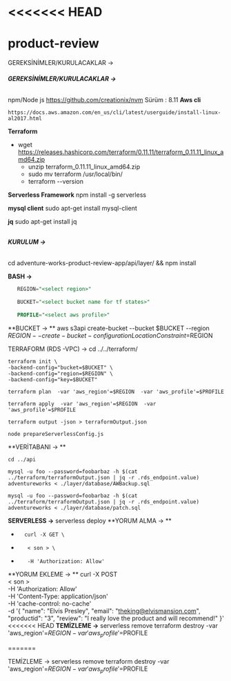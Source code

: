 <<<<<<< HEAD
=======
# product-review
GEREKSİNİMLER/KURULACAKLAR ->


###### **GEREKSİNİMLER/KURULACAKLAR ->**
## 
npm/Node js
	https://github.com/creationix/nvm
	Sürüm : 8.11
**Aws cli**

	https://docs.aws.amazon.com/en_us/cli/latest/userguide/install-linux-al2017.html
**Terraform**
- wget https://releases.hashicorp.com/terraform/0.11.11/terraform_0.11.11_linux_amd64.zip
	- unzip terraform_0.11.11_linux_amd64.zip
	- sudo mv terraform /usr/local/bin/
	- terraform --version
	
**Serverless Framework**
npm install -g serverless

**mysql client**
sudo apt-get install mysql-client

**jq**
sudo apt-get install jq
## 
###### **KURULUM ->**
## 
cd adventure-works-product-review-app/api/layer/ && npm install

**BASH ->**
 ```sql
    REGION="<select region>"
    
    BUCKET="<select bucket name for tf states>"
    
    PROFILE="<select aws profile>"
```


**BUCKET -> **
aws s3api create-bucket --bucket $BUCKET --region $REGION --create-bucket-configuration LocationConstraint=$REGION
	
TERRAFORM (RDS -VPC) ->
	cd ../../terraform/
    
    terraform init \
    -backend-config="bucket=$BUCKET" \
    -backend-config="region=$REGION" \
    -backend-config="key=$BUCKET"
    
    terraform plan  -var 'aws_region'=$REGION  -var 'aws_profile'=$PROFILE

	terraform apply  -var 'aws_region'=$REGION  -var 'aws_profile'=$PROFILE
	
	terraform output -json > terraformOutput.json
    
    node prepareServerlessConfig.js

**VERİTABANI -> **

	cd ../api
    
    mysql -u foo --password=foobarbaz -h $(cat ../terraform/terraformOutput.json | jq -r .rds_endpoint.value) adventureworks < ./layer/database/AWBackup.sql
    
    mysql -u foo --password=foobarbaz -h $(cat ../terraform/terraformOutput.json | jq -r .rds_endpoint.value) adventureworks < ./layer/database/patch.sql
	
	
**SERVERLESS ->**
serverless deploy
**YORUM ALMA -> **
   -       curl -X GET \
   -        < son > \
   -        -H 'Authorization: Allow' 
**YORUM EKLEME ->  **
curl -X POST \
     < son > \
     -H 'Authorization: Allow' \
     -H 'Content-Type: application/json' \
     -H 'cache-control: no-cache' \
     -d '{
   "name": "Elvis Presley",
   "email": "theking@elvismansion.com",
   "productid": "3",
   "review": "I really love the product and will recommend!"
   }'
<<<<<<< HEAD
  **TEMİZLEME ->**
  serverless remove
	terraform destroy -var 'aws_region'=$REGION  -var 'aws_profile'=$PROFILE



=======
   
TEMİZLEME ->
	serverless remove
	terraform destroy -var 'aws_region'=$REGION  -var 'aws_profile'=$PROFILE

